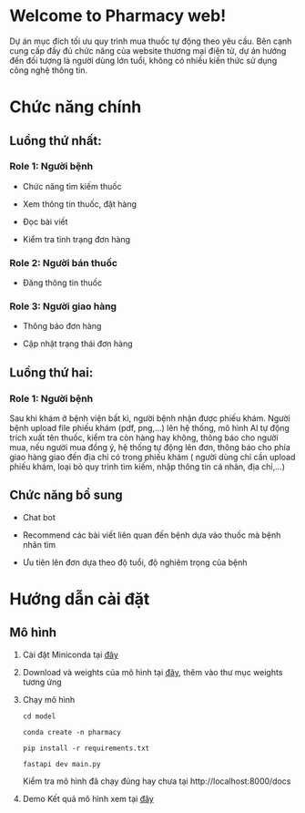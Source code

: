   

  

# Welcome to Pharmacy web!

  

  

  

Dự án mục đích tối ưu quy trình mua thuốc tự động theo yêu cầu. Bên cạnh cung cấp đầy đủ chức năng của website thương mại điện tử, dự án hướng đến đối tượng là người dùng lớn tuổi, không có nhiều kiến thức sử dụng công nghệ thông tin.

  

  

  

# Chức năng chính

  

  

## Luồng thứ nhất:

  

  

### Role 1: Người bệnh

  

  

- Chức năng tìm kiếm thuốc

  

  

- Xem thông tin thuốc, đặt hàng

  

  

- Đọc bài viết

  

  

- Kiểm tra tình trạng đơn hàng

  

  

### Role 2: Người bán thuốc

  

  

- Đăng thông tin thuốc

  

  

### Role 3: Người giao hàng

  

  

- Thông báo đơn hàng

  

  

- Cập nhật trạng thái đơn hàng

  

  

  

## Luồng thứ hai:

  

  

### Role 1: Người bệnh

  

  

Sau khi khám ở bệnh viện bất kì, người bệnh nhận được phiếu khám. Người bệnh upload file phiếu khám (pdf, png,...) lên hệ thống, mô hình AI tự động trích xuất tên thuốc, kiểm tra còn hàng hay không, thông báo cho người mua, nếu người mua đồng ý, hệ thống tự động lên đơn, thông báo cho phía giao hàng giao đến địa chỉ có trong phiếu khám ( người dùng chỉ cần upload phiếu khám, loại bỏ quy trình tìm kiếm, nhập thông tin cá nhân, địa chỉ,...)

  

  

  

## Chức năng bổ sung

  

  

- Chat bot

  

  

- Recommend các bài viết liên quan đến bệnh dựa vào thuốc mà bệnh nhân tìm

  

  

- Ưu tiên lên đơn dựa theo độ tuổi, độ nghiêm trọng của bệnh

  

  

# Hướng dẫn cài đặt

  

## Mô hình

  

1. Cài đặt Miniconda tại [đây](https://docs.anaconda.com/miniconda/miniconda-install/)
2. Download và  weights của mô hình tại [đây](https://drive.google.com/drive/u/0/folders/1_3EfyH1VI-LbMO5bQo2ZNltItVCPMtHx), thêm vào thư mục weights tương ứng

  

3. Chạy mô hình

  

	``` cd model ```

	```conda create -n pharmacy ```

	  

	```pip install -r requirements.txt ```

	  

	```fastapi dev main.py```
  

  

	Kiểm tra mô hình đã chạy đúng hay chưa tại http://localhost:8000/docs


4. Demo
	Kết quả mô hình xem tại [đây](https://drive.google.com/drive/u/0/folders/17q8cqpbBewHvsQ5e7LI0UT4-poGgn2hw) 
